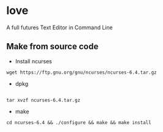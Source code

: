 # love

A full futures Text Editor in Command Line


## Make from source code

- Install ncurses

```
wget https://ftp.gnu.org/gnu/ncurses/ncurses-6.4.tar.gz

```

- dpkg

```

tar xvzf ncurses-6.4.tar.gz
```

- make

```
cd ncurses-6.4 && ./configure && make && make install
```
